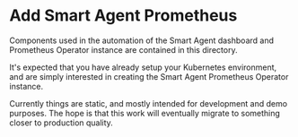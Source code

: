 # Add Smart Agent Prometheus

Components used in the automation of the Smart Agent dashboard and Prometheus
Operator instance are contained in this directory.

It's expected that you have already setup your Kubernetes environment, and are
simply interested in creating the Smart Agent Prometheus Operator instance.

Currently things are static, and mostly intended for development and demo
purposes. The hope is that this work will eventually migrate to something
closer to production quality.
